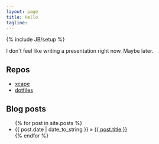 ```yaml
---
layout: page
title: Hello
tagline:
---
```

{% include JB/setup %}

I don't feel like writing a presentation right now. Maybe later.


## Repos

<ul>
    <li><a href="https://www.github.com/alols/xcape">xcape</a></li>
    <li><a href="https://www.github.com/alols/dotfiles">dotfiles</a></li>
</ul>

## Blog posts

<ul class="posts">
  {% for post in site.posts %}
    <li><span>{{ post.date | date_to_string }}</span> &raquo; <a href="{{ BASE_PATH }}{{ post.url }}">{{ post.title }}</a></li>
  {% endfor %}
</ul>

